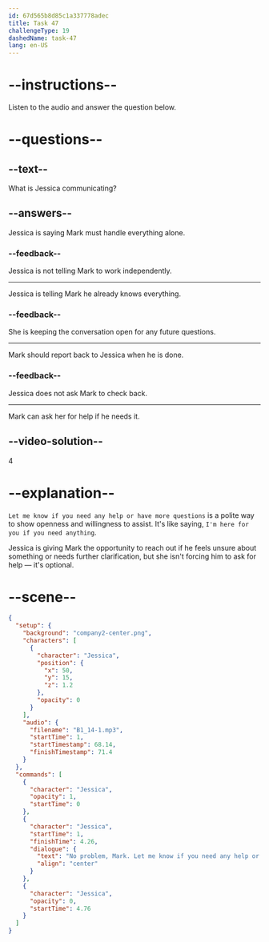 ```yaml
---
id: 67d565b8d85c1a337778adec
title: Task 47
challengeType: 19
dashedName: task-47
lang: en-US
---
```


<!-- (audio) Jessica: No problem, Mark. Let me know if you need any help or have more questions. -->

# --instructions--

Listen to the audio and answer the question below.

# --questions--

## --text--

What is Jessica communicating?

## --answers--

Jessica is saying Mark must handle everything alone.

### --feedback--

Jessica is not telling Mark to work independently.

---

Jessica is telling Mark he already knows everything.

### --feedback--

She is keeping the conversation open for any future questions.

---

Mark should report back to Jessica when he is done.

### --feedback--

Jessica does not ask Mark to check back.

---

Mark can ask her for help if he needs it.

## --video-solution--

4

# --explanation--

`Let me know if you need any help or have more questions` is a polite way to show openness and willingness to assist. It's like saying, `I'm here for you if you need anything`.

Jessica is giving Mark the opportunity to reach out if he feels unsure about something or needs further clarification, but she isn't forcing him to ask for help — it's optional.

# --scene--

```json
{
  "setup": {
    "background": "company2-center.png",
    "characters": [
      {
        "character": "Jessica",
        "position": {
          "x": 50,
          "y": 15,
          "z": 1.2
        },
        "opacity": 0
      }
    ],
    "audio": {
      "filename": "B1_14-1.mp3",
      "startTime": 1,
      "startTimestamp": 68.14,
      "finishTimestamp": 71.4
    }
  },
  "commands": [
    {
      "character": "Jessica",
      "opacity": 1,
      "startTime": 0
    },
    {
      "character": "Jessica",
      "startTime": 1,
      "finishTime": 4.26,
      "dialogue": {
        "text": "No problem, Mark. Let me know if you need any help or have more questions.",
        "align": "center"
      }
    },
    {
      "character": "Jessica",
      "opacity": 0,
      "startTime": 4.76
    }
  ]
}
```
